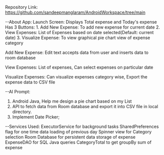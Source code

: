 Repository Link: https://github.com/sandeepmanglaram/AndroidWorkspace/tree/main

--About App:
Launch Screen: 
	Displays Total expense and Today's expense
	Has 3 Buttons:
	1. Add New Expense: To add new expense for current date
	2. View Expenses: List of Expenses based on date selected(Default: current date)
	3. Visualize Expense: To view graphical pie chart view of expense category

Add New Expense:
	Edit text accepts data from user and inserts data to room database
	
View Expenses: 
	List of expenses, Can select expenses on particular date

Visualize Expenses:
	Can visualize expenses category wise, Export the expense data to CSV file



--AI Prompt:
1. Android Java, Help me design a pie chart based on my List<Expenses>
2. API to fetch data from Room database and export it into CSV file in local directory.
3. Implement Date Picker;

--Services Used:
ExecutorService for background tasks
SharedPreferences flag for one time data loading of previous day
Spinner view for Category selection
Room Database for persistent data storage of expense
ExpenseDAO for SQL Java queries
CategoryTotal to get groupBy sum of expense



